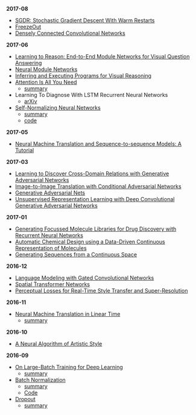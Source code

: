**2017-08**

- [SGDR: Stochastic Gradient Descent With Warm Restarts](https://openreview.net/pdf?id=Skq89Scxx)
- [FreezeOut](https://arxiv.org/abs/1706.04983)
- [Densely Connected Convolutional Networks](https://arxiv.org/abs/1608.06993)

**2017-06**

- [Learning to Reason: End-to-End Module Networks for Visual Question Answering](https://arxiv.org/abs/1704.05526)
- [Neural Module Networks](https://arxiv.org/abs/1511.02799)
- [Inferring and Executing Programs for Visual Reasoning](https://arxiv.org/pdf/1705.03633.pdf)
- [Attention Is All You Need](https://arxiv.org/pdf/1706.03762.pdf)
  - [summary](https://github.com/kevinzakka/research-paper-notes/blob/master/self_attention.md)
- Learning To Diagnose With LSTM Recurrent Neural Networks
  - [arXiv](https://arxiv.org/abs/1511.03677)
- [Self-Normalizing Neural Networks](https://arxiv.org/abs/1706.02515)
  - [summary](https://github.com/kevinzakka/research-paper-notes/blob/master/snn.md)
  - [code](https://github.com/kevinzakka/research-paper-notes/blob/master/self_normalizing_nets.ipynb)

**2017-05**

- [Neural Machine Translation and Sequence-to-sequence Models: A Tutorial](https://arxiv.org/abs/1703.01619)

**2017-03**

- [Learning to Discover Cross-Domain Relations with Generative Adversarial Networks](https://arxiv.org/abs/1703.05192)
- [Image-to-Image Translation with Conditional Adversarial Networks](https://arxiv.org/abs/1611.07004)
- [Generative Adversarial Nets](https://arxiv.org/abs/1406.2661)
- [Unsupervised Representation Learning with Deep Convolutional Generative Adversarial Networks](https://arxiv.org/abs/1511.06434)

**2017-01**

- [Generating Focussed Molecule Libraries for Drug Discovery with Recurrent Neural Networks](https://arxiv.org/abs/1701.01329)
- [Automatic Chemical Design using a Data-Driven Continuous Representation of Molecules](https://arxiv.org/abs/1610.02415)
- [Generating Sequences from a Continuous Space](https://arxiv.org/abs/1511.06349)

**2016-12**

- [Language Modeling with Gated Convolutional Networks](https://arxiv.org/abs/1612.08083)
- [Spatial Transformer Networks](https://arxiv.org/abs/1506.02025)
- [Perceptual Losses for Real-Time Style Transfer and Super-Resolution](https://arxiv.org/abs/1603.08155)

**2016-11**

- [Neural Machine Translation in Linear Time](https://arxiv.org/abs/1610.10099)
  - [summary](https://github.com/kevinzakka/research-paper-notes/blob/master/linear_time_nmt.md)

**2016-10**

- [A Neural Algorithm of Artistic Style](https://arxiv.org/abs/1508.06576)

**2016-09**

- [On Large-Batch Training for Deep Learning](http://128.84.21.199/abs/1609.04836)
  - [summary](https://github.com/kevinzakka/research-paper-notes/blob/master/large_batch_training.md)
- [Batch Normalization](https://arxiv.org/abs/1502.03167)
  - [summary](https://github.com/kevinzakka/research-paper-notes/blob/master/batch_normalization.md)
  - [Code](https://github.com/kevinzakka/research-paper-notes/blob/master/batch_norm.py)
- [Dropout](http://www.jmlr.org/papers/v15/srivastava14a.html)
  - [summary](https://github.com/kevinzakka/research-paper-notes/blob/master/dropout.md)

